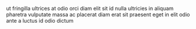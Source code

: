 ut fringilla ultrices at odio orci diam elit sit id nulla ultricies in aliquam
pharetra vulputate massa ac placerat diam erat sit praesent eget in elit odio
ante a luctus id odio dictum
